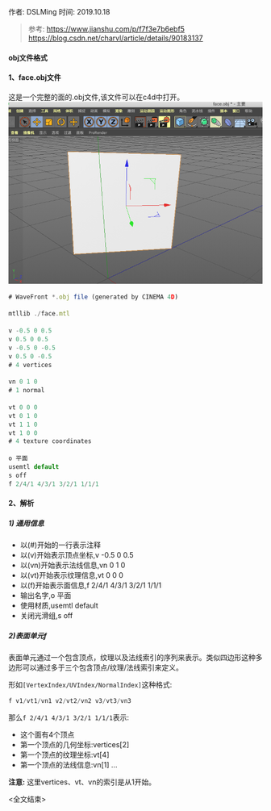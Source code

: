 作者: DSLMing
时间: 2019.10.18

> 参考:
> https://www.jianshu.com/p/f7f3e7b6ebf5
> https://blog.csdn.net/charvl/article/details/90183137

#### obj文件格式
#### 1、face.obj文件
这是一个完整的面的.obj文件,该文件可以在c4d中打开。
<img src="face.png">
```js
# WaveFront *.obj file (generated by CINEMA 4D)

mtllib ./face.mtl

v -0.5 0 0.5
v 0.5 0 0.5
v -0.5 0 -0.5
v 0.5 0 -0.5
# 4 vertices

vn 0 1 0
# 1 normal

vt 0 0 0
vt 0 1 0
vt 1 1 0
vt 1 0 0
# 4 texture coordinates

o 平面
usemtl default
s off
f 2/4/1 4/3/1 3/2/1 1/1/1
```

#### 2、解析
##### 1) 通用信息
- 以(#)开始的一行表示注释
- 以(v)开始表示顶点坐标,v -0.5 0 0.5
- 以(vn)开始表示法线信息,vn 0 1 0
- 以(vt)开始表示纹理信息,vt 0 0 0
- 以(f)开始表示面信息,f 2/4/1 4/3/1 3/2/1 1/1/1
- 输出名字,o 平面
- 使用材质,usemtl default
- 关闭光滑组,s off

##### 2)表面单元f
表面单元通过一个包含顶点，纹理以及法线索引的序列来表示。类似四边形这种多边形可以通过多于三个包含顶点/纹理/法线索引来定义。

形如`[VertexIndex/UVIndex/NormalIndex]`这种格式:
```js
f v1/vt1/vn1 v2/vt2/vn2 v3/vt3/vn3
```
那么`f 2/4/1 4/3/1 3/2/1 1/1/1`表示:
- 这个面有4个顶点
- 第一个顶点的几何坐标:vertices[2]
- 第一个顶点的纹理坐标:vt[4]
- 第一个顶点的法线信息:vn[1]
...

**注意:** 这里vertices、vt、vn的索引是从1开始。

<全文结束>
